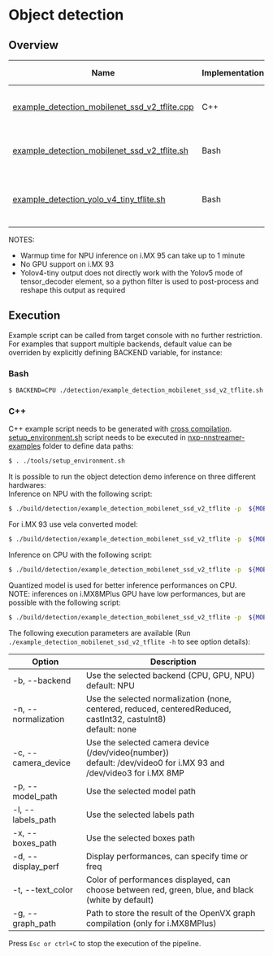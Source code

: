 # Object detection

## Overview
Name | Implementation | Platforms | Model | ML engine | Backend | Features
--- | --- | --- | --- | --- | --- | ---
[example_detection_mobilenet_ssd_v2_tflite.cpp](./cpp/example_detection_mobilenet_ssd_v2_tflite.cpp) | C++ | i.MX 8M Plus <br> i.MX 93 | mobilenet_ssd_v2 | TFLite | NPU (default)<br>GPU<br>CPU<br> | camera<br>gst-launch<br>
[example_detection_mobilenet_ssd_v2_tflite.sh](./example_detection_mobilenet_ssd_v2_tflite.sh) | Bash | i.MX 8M Plus <br> i.MX 93  <br> i.MX 95 | mobilenet_ssd_v2 | TFLite | NPU (default)<br>GPU<br>CPU<br> | camera<br>gst-launch<br>
[example_detection_yolo_v4_tiny_tflite.sh](./example_detection_yolo_v4_tiny_tflite.sh) | Bash | i.MX 8M Plus <br> i.MX 93 | yolov4_tiny | TFLite | NPU (default)<br>CPU<br> | camera<br>gst-launch<br>[custom python tensor_filter](./postprocess_yolov4_tiny.py)

NOTES:
* Warmup time for NPU inference on i.MX 95 can take up to 1 minute
* No GPU support on i.MX 93
* Yolov4-tiny output does not directly work with the Yolov5 mode of tensor_decoder element, so a python filter is used to post-process and reshape this output as required
 
## Execution 
Example script can be called from target console with no further restriction. For examples that support multiple backends, default value can be overriden by explicitly defining BACKEND variable, for instance:
### Bash
```bash
$ BACKEND=CPU ./detection/example_detection_mobilenet_ssd_v2_tflite.sh
```
### C++
C++ example script needs to be generated with [cross compilation](../). [setup_environment.sh](../tools/setup_environment.sh) script needs to be executed in [nxp-nnstreamer-examples](../) folder to define data paths:
```bash
$ . ./tools/setup_environment.sh
```
It is possible to run the object detection demo inference on three different hardwares:<br>
Inference on NPU with the following script:
```bash
$ ./build/detection/example_detection_mobilenet_ssd_v2_tflite -p  ${MOBILENETV2_QUANT} -l ${COCO_LABELS} -x ${MOBILENETV2_BOXES}
```
For i.MX 93 use vela converted model:
```bash
$ ./build/detection/example_detection_mobilenet_ssd_v2_tflite -p  ${MOBILENETV2_QUANT_VELA} -l ${COCO_LABELS} -x ${MOBILENETV2_BOXES}
```

Inference on CPU with the following script:
```bash
$ ./build/detection/example_detection_mobilenet_ssd_v2_tflite -p  ${MOBILENETV2_QUANT} -l ${COCO_LABELS} -x ${MOBILENETV2_BOXES} -b CPU
```
Quantized model is used for better inference performances on CPU.<br>
NOTE: inferences on i.MX8MPlus GPU have low performances, but are possible with the following script:
```bash
$ ./build/detection/example_detection_mobilenet_ssd_v2_tflite -p  ${MOBILENETV2} -l ${COCO_LABELS} -x ${MOBILENETV2_BOXES} -b GPU -n centeredReduced
```
The following execution parameters are available (Run ``` ./example_detection_mobilenet_ssd_v2_tflite -h``` to see option details):

Option | Description
--- | ---
-b, --backend | Use the selected backend (CPU, GPU, NPU)<br> default: NPU
-n, --normalization | Use the selected normalization (none, centered, reduced, centeredReduced, castInt32, castuInt8)<br> default: none
-c, --camera_device | Use the selected camera device (/dev/video{number})<br>default: /dev/video0 for i.MX 93 and /dev/video3 for i.MX 8MP
-p, --model_path | Use the selected model path
-l, --labels_path | Use the selected labels path
-x, --boxes_path | Use the selected boxes path
-d, --display_perf |Display performances, can specify time or freq
-t, --text_color | Color of performances displayed, can choose between red, green, blue, and black (white by default)
-g, --graph_path | Path to store the result of the OpenVX graph compilation (only for i.MX8MPlus)

Press ```Esc or ctrl+C``` to stop the execution of the pipeline.
